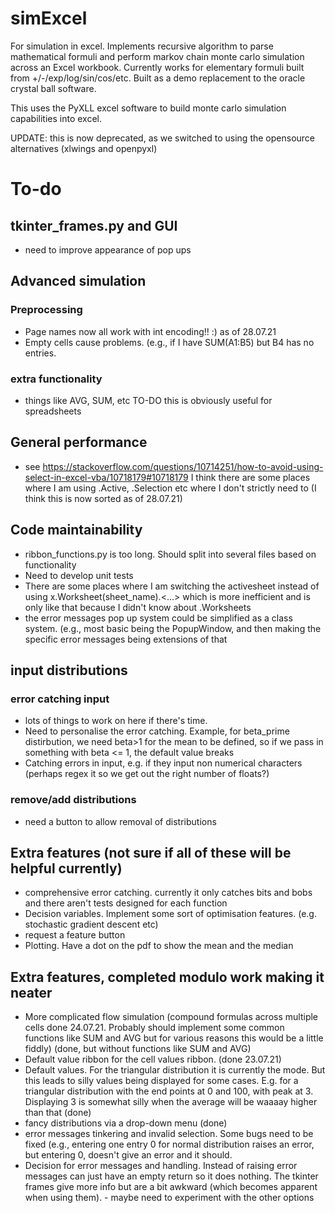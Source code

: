 # simExcel
For simulation in excel. Implements recursive algorithm to parse mathematical formuli and perform markov chain monte carlo simulation across an Excel workbook. Currently works for elementary formuli built from +/-/exp/log/sin/cos/etc. Built as a demo replacement to the oracle crystal ball software. 

This uses the PyXLL excel software to build monte carlo simulation capabilities into excel. 

UPDATE: this is now deprecated, as we switched to using the opensource alternatives (xlwings and openpyxl)

# To-do


## tkinter_frames.py and GUI
* need to improve appearance of pop ups

## Advanced simulation
### Preprocessing
* Page names now all work with int encoding!! :) as of 28.07.21
* Empty cells cause problems. (e.g., if I have SUM(A1:B5) but B4 has no entries. 

### extra functionality
* things like AVG, SUM, etc TO-DO this is obviously useful for spreadsheets




## General performance
* see https://stackoverflow.com/questions/10714251/how-to-avoid-using-select-in-excel-vba/10718179#10718179 I think there are some places where I am using .Active, .Selection etc where I don't strictly need to (I think this is now sorted as of 28.07.21)

## Code maintainability
* ribbon_functions.py is too long. Should split into several files based on functionality
* Need to develop unit tests
* There are some places where I am switching the activesheet instead of using x.Worksheet(sheet_name).<...> which is more inefficient and is only like that because I didn't know about .Worksheets
* the error messages pop up system could be simplified as a class system. (e.g., most basic being the PopupWindow, and then making the specific error messages being extensions of that

## input distributions
### error catching input
* lots of things to work on here if there's time. 
* Need to personalise the error catching. Example, for beta_prime distirbution, we need beta>1 for the mean to be defined, so if we pass in something with beta <= 1, the default value breaks
* Catching errors in input, e.g. if they input non numerical characters (perhaps regex it so we get out the right number of floats?)

### remove/add distributions
* need a button to allow removal of distributions





## Extra features (not sure if all of these will be helpful currently)
* comprehensive error catching. currently it only catches bits and bobs and there aren't tests designed for each function
* Decision variables. Implement some sort of optimisation features. (e.g. stochastic gradient descent etc)
* request a feature button 
* Plotting. Have a dot on the pdf to show the mean and the median


## Extra features, completed modulo work making it neater
* More complicated flow simulation (compound formulas across multiple cells done 24.07.21. Probably should implement some common functions like SUM and AVG but for various reasons this would be a little fiddly) (done, but without functions like SUM and AVG)
* Default value ribbon for the cell values ribbon. (done 23.07.21)
* Default values. For the triangular distribution it is currently the mode. But this leads to silly values being displayed for some cases. E.g. for a triangular distribution with the end points at 0 and 100, with peak at 3. Displaying 3 is somewhat silly when the average will be waaaay higher than that (done)
* fancy distributions via a drop-down menu (done)
* error messages tinkering and invalid selection. Some bugs need to be fixed (e.g., entering one entry 0 for normal distribution raises an error, but entering 0, doesn't give an error and it should. 
* Decision for error messages and handling. Instead of raising error messages can just have an empty return so it does nothing. The tkinter frames give more info but are a bit awkward (which becomes apparent when using them). - maybe need to experiment with the other options
